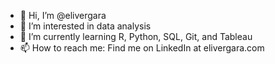 - 👋 Hi, I’m @elivergara
- 👀 I’m interested in data analysis
- 🌱 I’m currently learning R, Python, SQL, Git, and Tableau
- 📫 How to reach me: Find me on LinkedIn at elivergara.com 
